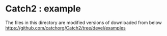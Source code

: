 Catch2 : example
===============

The files in this directory are modified versions of  downloaded from below  
https://github.com/catchorg/Catch2/tree/devel/examples

